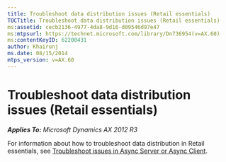 ```yaml
---
title: Troubleshoot data distribution issues (Retail essentials)
TOCTitle: Troubleshoot data distribution issues (Retail essentials)
ms:assetid: cecb2136-4977-4da8-9d16-d09546d97e47
ms:mtpsurl: https://technet.microsoft.com/library/Dn736954(v=AX.60)
ms:contentKeyID: 62200431
author: Khairunj
ms.date: 08/15/2014
mtps_version: v=AX.60
---
```


# Troubleshoot data distribution issues (Retail essentials) 


_**Applies To:** Microsoft Dynamics AX 2012 R3_

For information about how to troubleshoot data distribution in Retail essentials, see [Troubleshoot issues in Async Server or Async Client](troubleshoot-issues-in-async-server-or-async-client.md).

  


